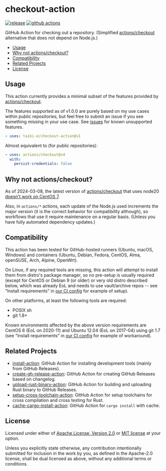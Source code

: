 # checkout-action

[![release](https://img.shields.io/github/release/taiki-e/checkout-action?style=flat-square&logo=github)](https://github.com/taiki-e/checkout-action/releases/latest)
[![github actions](https://img.shields.io/github/actions/workflow/status/taiki-e/checkout-action/ci.yml?branch=main&style=flat-square&logo=github)](https://github.com/taiki-e/checkout-action/actions)

GitHub Action for checking out a repository. (Simplified [actions/checkout] alternative that does not depend on Node.js.)

- [Usage](#usage)
- [Why not actions/checkout?](#why-not-actionscheckout)
- [Compatibility](#compatibility)
- [Related Projects](#related-projects)
- [License](#license)

## Usage

This action currently provides a minimal subset of the features provided by [actions/checkout].

The features supported as of v1.0.0 are purely based on my use cases within public repositories, but feel free to submit an issue if you see something missing in your use case. See [issues](https://github.com/taiki-e/checkout-action/issues) for known unsupported features.

```yaml
- uses: taiki-e/checkout-action@v1
```

Almost equivalent to (for public repositories):

```yaml
- uses: actions/checkout@v4
  with:
    persist-credentials: false
```

## Why not actions/checkout?

As of 2024-03-08, the latest version of [actions/checkout] that uses node20 [doesn't work on CentOS 7](https://github.com/actions/runner/issues/2906).

Also, in `actions/*` actions, each update of the Node.js used increments the major version (it is the correct behavior for compatibility although), so workflows that use it require maintenance on a regular basis. (Unless you have fully automated dependency updates.)

## Compatibility

This action has been tested for GitHub-hosted runners (Ubuntu, macOS, Windows) and containers (Ubuntu, Debian, Fedora, CentOS, Alma, openSUSE, Arch, Alpine, OpenWrt).

On Linux, if any required tools are missing, this action will attempt to install them from distro's package manager, so no pre-setup is usually required (except for CentOS or Debian 9 (or older) or very old distro described below, which was already EoL and needs to use vault/archive repos -- see "Install requirements" in [our CI config](https://github.com/taiki-e/checkout-action/blob/HEAD/.github/workflows/ci.yml) for example of setup).

On other platforms, at least the following tools are required:

- POSIX sh
- git 1.8+

Known environments affected by the above version requirements are CentOS 6 (EoL on 2020-11) and Ubuntu 12.04 (EoL on 2017-04) using git 1.7 (see "Install requirements" in [our CI config](https://github.com/taiki-e/checkout-action/blob/HEAD/.github/workflows/ci.yml) for example of workaround).

## Related Projects

- [install-action]: GitHub Action for installing development tools (mainly from GitHub Releases).
- [create-gh-release-action]: GitHub Action for creating GitHub Releases based on changelog.
- [upload-rust-binary-action]: GitHub Action for building and uploading Rust binary to GitHub Releases.
- [setup-cross-toolchain-action]: GitHub Action for setup toolchains for cross compilation and cross testing for Rust.
- [cache-cargo-install-action]: GitHub Action for `cargo install` with cache.

[actions/checkout]: https://github.com/actions/checkout
[cache-cargo-install-action]: https://github.com/taiki-e/cache-cargo-install-action
[create-gh-release-action]: https://github.com/taiki-e/create-gh-release-action
[install-action]: https://github.com/taiki-e/install-action
[setup-cross-toolchain-action]: https://github.com/taiki-e/setup-cross-toolchain-action
[upload-rust-binary-action]: https://github.com/taiki-e/upload-rust-binary-action

## License

Licensed under either of [Apache License, Version 2.0](LICENSE-APACHE) or
[MIT license](LICENSE-MIT) at your option.

Unless you explicitly state otherwise, any contribution intentionally submitted
for inclusion in the work by you, as defined in the Apache-2.0 license, shall
be dual licensed as above, without any additional terms or conditions.
